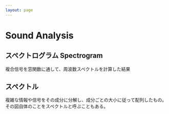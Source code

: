 ```yaml
---
layout: page
---
```


# Sound Analysis

## スペクトログラム Spectrogram

複合信号を窓関数に通して、周波数スペクトルを計算した結果

## スペクトル

複雑な情報や信号をその成分に分解し、成分ごとの大小に従って配列したもの。
その図自体のことをスペクトルと呼ぶこともある。 

